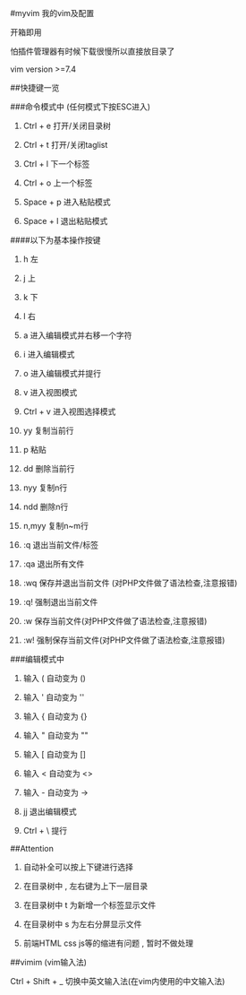 #myvim
我的vim及配置

开箱即用

怕插件管理器有时候下载很慢所以直接放目录了

vim version >=7.4

##快捷键一览

###命令模式中 (任何模式下按ESC进入)

1. Ctrl + e 打开/关闭目录树

2. Ctrl + t 打开/关闭taglist

3. Ctrl + l 下一个标签

4. Ctrl + o 上一个标签

5. Space + p 进入粘贴模式

6. Space + l 退出粘贴模式

####以下为基本操作按键

1. h 左

2. j 上

3. k 下

4. l 右

5. a 进入编辑模式并右移一个字符

6. i 进入编辑模式

7. o 进入编辑模式并提行

8. v 进入视图模式

9. Ctrl + v 进入视图选择模式

10. yy 复制当前行

11. p 粘贴

12. dd 删除当前行

13. nyy 复制n行

14. ndd 删除n行

15. n,myy 复制n~m行

16. :q 退出当前文件/标签

17. :qa 退出所有文件

18. :wq 保存并退出当前文件 (对PHP文件做了语法检查,注意报错)

19. :q! 强制退出当前文件

20. :w 保存当前文件(对PHP文件做了语法检查,注意报错)

21. :w! 强制保存当前文件(对PHP文件做了语法检查,注意报错)

###编辑模式中

1. 输入 ( 自动变为 ()

2. 输入 ' 自动变为 ''

3. 输入 { 自动变为 {}

4. 输入 " 自动变为 ""

5. 输入 [ 自动变为 []

6. 输入 < 自动变为 <>

7. 输入 - 自动变为 ->

8. jj 退出编辑模式

9. Ctrl + \ 提行

##Attention

1. 自动补全可以按上下键进行选择

2. 在目录树中 , 左右键为上下一层目录

3. 在目录树中 t 为新增一个标签显示文件

4. 在目录树中 s 为左右分屏显示文件

5. 前端HTML css js等的缩进有问题 , 暂时不做处理

##vimim (vim输入法)

Ctrl + Shift + _ 切换中英文输入法(在vim内使用的中文输入法)
